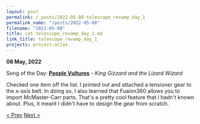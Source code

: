 ```yaml
---
layout: post
permalink: /_posts/2022-05-08-telescope_revamp_day_1
permalink_name: "/posts/2022-05-08"
filename: "2022-05-08"
title: cat telescope_revamp_day_1.md
link_title: telescope_revamp_day_1
projects: project-atlas
---
```

**08 May, 2022**

Song of the Day: [**People Vultures**](https://youtu.be/6f78_Tf4Tdk) - *King Gizzard and the Lizard Wizard*

Checked one item off the list. I printed out and attached a tensioner gear to the x-axis belt. In doing so, I also learned that Fuaion360 allows you to import McMaster-Carr parts. That's a pretty cool feature that I hadn't known about. Plus, it meant I didn't have to design the gear from scratch.

[< Prev](/_posts/2022-05-07-back_to_business)    [Next >](/all_caught_up)
